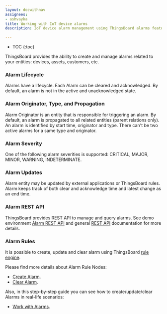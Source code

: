 ```yaml
---
layout: docwithnav
assignees:
- ashvayka
title: Working with IoT device alarms
description: IoT device alarm management using ThingsBoard alarms feature

---
```


* TOC
{:toc}

ThingsBoard provides the ability to create and manage alarms related to your entities: devices, assets, customers, etc.

### Alarm Lifecycle

Alarms have a lifecycle. Each Alarm can be cleared and acknowledged. By default, an alarm is not in the active and unacknowledged state.

### Alarm Originator, Type, and Propagation

Alarm Originator is an entity that is responsible for triggering an alarm. By default, an alarm is propagated to all related entities (parent relations only).
An alarm is identified by start time, originator and type. There can't be two active alarms for a same type and originator.

### Alarm Severity

One of the following alarm severities is supported: CRITICAL, MAJOR, MINOR, WARNING, INDETERMINATE.

### Alarm Updates

Alarm entity may be updated by external applications or ThingsBoard rules. Alarm keeps track of both clear and acknowledge time and latest change as an end time.

### Alarm REST API

ThingsBoard provides REST API to manage and query alarms. See demo environment [Alarm REST API](https://demo.thingsboard.io/swagger-ui.html#/alarm-controller) and general [REST API](/docs/reference/rest-api/) documentation for more details.

### Alarm Rules
It is possible to create, update and clear alarm using ThingsBoard [rule engine](/docs/user-guide/rule-engine-2-0/re-getting-started/).

Please find more details about Alarm Rule Nodes:

- [Create Alarm](/docs/user-guide/rule-engine-2-0/action-nodes/#create-alarm-node).
- [Clear Alarm](/docs/user-guide/rule-engine-2-0/action-nodes/#clear-alarm-node).

Also, in this step-by-step guide you can see how to create/update/clear Alarms in real-life scenarios:

- [Work with Alarms](/docs/user-guide/rule-engine-2-0/tutorials/create-clear-alarms/).

    
